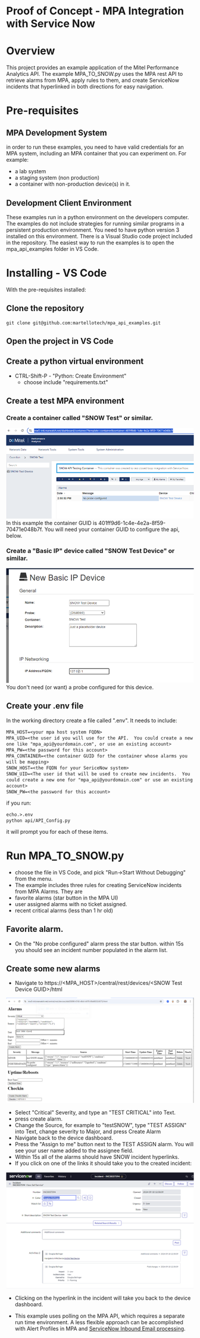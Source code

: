 # Proof of Concept - MPA Integration with Service Now
# Overview
This project provides an example application of the Mitel Performance Analytics API.  The example MPA_TO_SNOW.py uses the MPA rest API to retrieve alarms from MPA, apply rules to them, and create ServiceNow incidents that hyperlinked in both directions for easy navigation.
# Pre-requisites
## MPA Development System
in order to run these examples, you need to have valid credentials for an MPA system, including an MPA container that you can experiment on.  For example:
- a lab system
- a staging system (non production)
- a container with non-production device(s) in it.
## Development Client Environment
These examples run in a python environment on the developers computer.  The examples do not include strategies for running similar programs in a persistent production environment.  You need to have python version 3 installed on this environment.
There is a Visual Studio code project included in the repository.   The easiest way to run the examples is to open the mpa_api_examples folder in VS Code.

# Installing - VS Code
With the pre-requisites installed:
## Clone the repository
```
git clone git@github.com:martellotech/mpa_api_examples.git
```
## Open the project in VS Code
## Create a python virtual environment
- CTRL-Shift-P - "Python: Create Environment"
  - choose include "requirements.txt"
## Create a test MPA environment
### Create a container called "SNOW Test" or similar.
<img src=".\docs\TestContainer.PNG">
In this example the container GUID is 401ff9d6-1c4e-4e2a-8f59-70471e048b7f.   You will need your container GUID to configure the api, below.

### Create a "Basic IP" device called "SNOW Test Device" or similar.
<img src="./docs/BasicIPDeviceForTesting.PNG">
You don't need (or want) a probe configured for this device.

## Create your .env file
In the working directory create a file called ".env".   It needs to include:
```
MPA_HOST=<your mpa host system FQDN>
MPA_UID=<the user id you will use for the API.  You could create a new one like "mpa_api@yourdomain.com", or use an existing account>
MPA_PW=<the password for this account>
MPA_CONTAINER=<the container GUID for the container whose alarms you will be mapping>
SNOW_HOST=<the FQDN for your SericeNow system>
SNOW_UID=<The user id that will be used to create new incidents.  You could create a new one for "mpa_api@yourdomain.com" or use an existing account>
SNOW_PW=<the password for this account>
```
if you run:
```
echo.>.env
python api/API_Config.py
```
it will prompt you for each of these items.
# Run MPA_TO_SNOW.py
- choose the file in VS Code, and pick "Run->Start Without Debugging" from the menu.
- The example includes three rules for creating ServiceNow incidents from MPA Alarms.  They are
 - favorite alarms (star button in the MPA UI)
 - user assigned alarms with no ticket assigned.
 - recent critical alarms (less than 1 hr old)
## Favorite alarm.
- On the "No probe configured" alarm press the star button.   within 15s you should see an incident number populated in the alarm list.
## Create some new alarms
- Navigate to https://\<MPA_HOST\>/central/rest/devices/\<SNOW Test Device GUID\>/html
<img src=".\docs\CreateATestAlarm.PNG">

- Select "Critical" Severity, and type an "TEST CRITICAL" into Text.
- press create alarm.
- Change the Source, for example to "testSNOW", type "TEST ASSIGN" into Text, change severity to Major, and press Create Alarm
- Navigate back to the device dashboard.
- Press the "Assign to me" button next to the TEST ASSIGN alarm.   You will see your user name added to the assignee field.
- Within 15s all of the alarms should have SNOW incident hyperlinks.
- If you click on one of the links it should take you to the created incident:
<img src=".\docs\SNOWIncident.PNG">

- Clicking on the hyperlink in the incident will take you back to the device dashboard.

- This example uses polling on the MPA API, which requires a separate run time environment.  A less flexible approach can be accomplished with Alert Profiles in MPA and [ServiceNow Inbound Email processing](./SNOW_REST.md).

